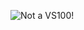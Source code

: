 ![Not a VS100!](https://repository-images.githubusercontent.com/597054669/659dccd3-c81d-4d28-a3a8-64d3fea9db0f)
